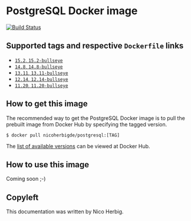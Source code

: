 # PostgreSQL Docker image

[![Build Status](https://github.com/nicoherbigio/docker-postgresql/actions/workflows/build-docker-images.yml/badge.svg)](https://github.com/nicoherbigio/docker-postgresql/actions/workflows/build-docker-images.yml)

## Supported tags and respective `Dockerfile` links

 * [`15.2`, `15.2-bullseye`](https://github.com/nicoherbigio/docker-postgresql/blob/main/15.2/debian/default/Dockerfile)
 * [`14.8`, `14.8-bullseye`](https://github.com/nicoherbigio/docker-postgresql/blob/main/14.8/debian/default/Dockerfile)
 * [`13.11`, `13.11-bullseye`](https://github.com/nicoherbigio/docker-postgresql/blob/main/13.11/debian/default/Dockerfile)
 * [`12.14`, `12.14-bullseye`](https://github.com/nicoherbigio/docker-postgresql/blob/main/12.14/debian/default/Dockerfile)
 * [`11.20`, `11.20-bullseye`](https://github.com/nicoherbigio/docker-postgresql/blob/main/11.20/debian/default/Dockerfile)

## How to get this image

The recommended way to get the PostgreSQL Docker image is to pull the prebuilt image from Docker Hub by specifying the tagged version.

```console
$ docker pull nicoherbigde/postgresql:[TAG]
```

The [list of available versions](https://hub.docker.com/r/nicoherbigde/postgresql/tags) can be viewed at Docker Hub.

## How to use this image

Coming soon ;-)

## Copyleft

This documentation was written by Nico Herbig.

